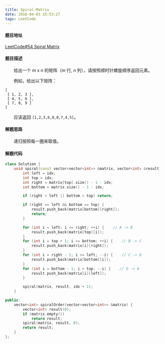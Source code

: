 ```yaml
---
title: Spiral-Matrix
date: 2018-04-03 15:53:27
tags: LeetCode
---
```


#### 题目地址

[LeetCode#54 Spiral Matrix](https://leetcode-cn.com/problems/spiral-matrix/description/)

#### 题目描述

&emsp;&emsp;给出一个 *m* x *n* 的矩阵（*m* 行, *n* 列），请按照顺时针螺旋顺序返回元素。

<!--more-->

&emsp;&emsp;例如，给出以下矩阵：

```
[
 [ 1, 2, 3 ],
 [ 4, 5, 6 ],
 [ 7, 8, 9 ]
]
```

&emsp;&emsp;应该返回 `[1,2,3,6,9,8,7,4,5]`。

#### 解题思路

&emsp;&emsp;递归按照每一圈来取值。

#### 解题代码

```c++
class Solution {
    void spiral(const vector<vector<int>> &matrix, vector<int> &result, int idx) {
        int left = idx;
        int top = idx;
        int right = matrix[top].size() - 1 - idx;
        int bottom = matrix.size() - 1 - idx;

        if (right < left || bottom < top) return;

        if (right == left && bottom == top) {
            result.push_back(matrix[bottom][right]);
            return;
        }

        for (int i = left; i <= right; ++i) {    // A -> B
            result.push_back(matrix[top][i]);
        }
        for (int i = top + 1; i <= bottom; ++i) {    // B -> C
            result.push_back(matrix[i][right]);
        }
        for (int i = right - 1; i >= left; --i) {    // C -> D
            result.push_back(matrix[bottom][i]);
        }
        for (int i = bottom - 1; i > top; --i) {    // D -> A
            result.push_back(matrix[i][left]);
        }

        spiral(matrix, result, idx + 1);
    }

public:
    vector<int> spiralOrder(vector<vector<int>> &matrix) {
        vector<int> result(0);
        if (matrix.empty())
            return result;
        spiral(matrix, result, 0);
        return result;
    }
};
```

